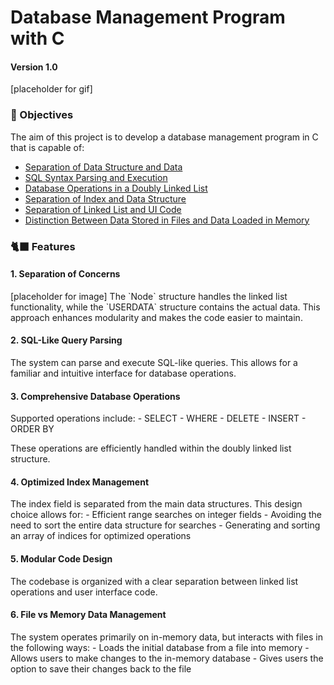 # Database Management Program with C
#### Version 1.0 

[placeholder for gif]  

### 🌄 Objectives
The aim of this project is to develop a database management program in C that is capable of:  
- [Separation of Data Structure and Data](#section-1)
- [SQL Syntax Parsing and Execution](#section-2)
- [Database Operations in a Doubly Linked List](#section-3)
- [Separation of Index and Data Structure](#section-4)
- [Separation of Linked List and UI Code](#section-5)
- [Distinction Between Data Stored in Files and Data Loaded in Memory](#section-6)
  
### 🐈‍⬛ Features
<h4 id="section-1"> 1. Separation of Concerns </h4>
[placeholder for image]  
The `Node` structure handles the linked list functionality, while the `USERDATA` structure contains the actual data. This approach enhances modularity and makes the code easier to maintain.

<h4 id="section-2"> 2. SQL-Like Query Parsing </h4>
The system can parse and execute SQL-like queries. This allows for a familiar and intuitive interface for database operations.

<h4 id="section-3"> 3. Comprehensive Database Operations </h4>
Supported operations include:
- SELECT
- WHERE
- DELETE
- INSERT
- ORDER BY

These operations are efficiently handled within the doubly linked list structure.

<h4 id="section-4"> 4. Optimized Index Management </h4>
The index field is separated from the main data structures. This design choice allows for:
- Efficient range searches on integer fields
- Avoiding the need to sort the entire data structure for searches
- Generating and sorting an array of indices for optimized operations
  
<h4 id="section-5"> 5. Modular Code Design </h4>
The codebase is organized with a clear separation between linked list operations and user interface code.

<h4 id="section-6"> 6. File vs Memory Data Management </h4>
The system operates primarily on in-memory data, but interacts with files in the following ways:
- Loads the initial database from a file into memory
- Allows users to make changes to the in-memory database
- Gives users the option to save their changes back to the file

  
